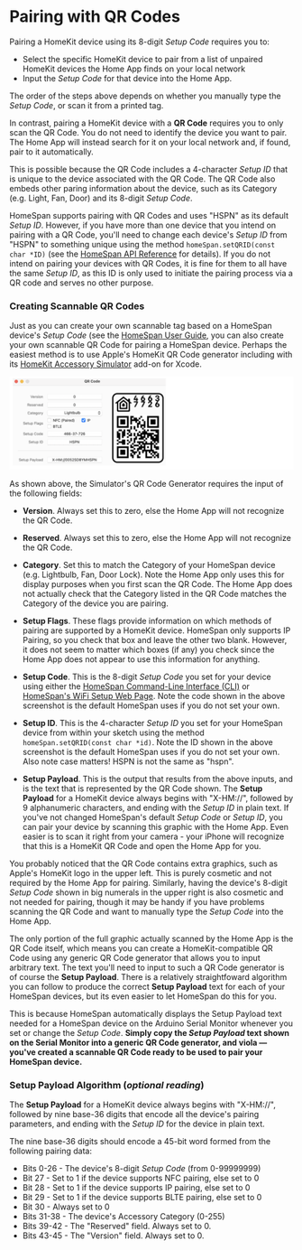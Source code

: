 # Pairing with QR Codes

Pairing a HomeKit device using its 8-digit *Setup Code* requires you to:

* Select the specific HomeKit device to pair from a list of unpaired HomeKit devices the Home App finds on your local network
* Input the *Setup Code* for that device into the Home App.

The order of the steps above depends on whether you manually type the *Setup Code*, or scan it from a printed tag.

In contrast, pairing a HomeKit device with a **QR Code** requires you to only scan the QR Code.  You do not need to identify the device you want to pair.  The Home App will instead search for it on your local network and, if found, pair to it automatically.

This is possible because the QR Code includes a 4-character *Setup ID* that is unique to the device associated with the QR Code.  The QR Code also embeds other paring information about the device, such as its Category (e.g. Light, Fan, Door) and its 8-digit *Setup Code*.

HomeSpan supports pairing with QR Codes and uses "HSPN" as its default *Setup ID*.  However, if you have more than one device that you intend on pairing with a QR Code, you'll need to change each device's *Setup ID* from "HSPN" to something unique using the method `homeSpan.setQRID(const char *ID)` (see the [HomeSpan API Reference](https://github.com/HomeSpan/HomeSpan/blob/master/docs/Reference.md) for details).  If you do not intend on pairing your devices with QR Codes, it is fine for them to all have the same *Setup ID*, as this ID is only used to initiate the pairing process via a QR code and serves no other purpose.

### Creating Scannable QR Codes

Just as you can create your own scannable tag based on a HomeSpan device's *Setup Code* (see the [HomeSpan User Guide](https://github.com/HomeSpan/HomeSpan/blob/master/docs/UserGuide.md#creating-a-scannable-tag), you can also create your own scannable QR Code for pairing a HomeSpan device.  Perhaps the easiest method is to use Apple's HomeKit QR Code generator including with its [HomeKit Accessory Simulator](https://developer.apple.com/documentation/homekit/testing_your_app_with_the_homekit_accessory_simulator) add-on for Xcode.

![QR Code Generator](images/QRCode.png)

As shown above, the Simulator's QR Code Generator requires the input of the following fields:

* **Version**.  Always set this to zero, else the Home App will not recognize the QR Code.

* **Reserved**.  Always set this to zero, else the Home App will not recognize the QR Code.

* **Category**.  Set this to match the Category of your HomeSpan device (e.g. Lightbulb, Fan, Door Lock).  Note the Home App only uses this for display purposes when you first scan the QR Code.  The Home App does not actually check that the Category listed in the QR Code matches the Category of the device you are pairing.

* **Setup Flags**.  These flags provide information on which methods of pairing are supported by a HomeKit device.  HomeSpan only supports IP Pairing, so you check that box and leave the other two blank.  However, it does not seem to matter which boxes (if any) you check since the Home App does not appear to use this information for anything.

* **Setup Code**.  This is the 8-digit *Setup Code* you set for your device using either the [HomeSpan Command-Line Interface (CLI)](https://github.com/HomeSpan/HomeSpan/blob/master/docs/CLI.md) or [HomeSpan's WiFi Setup Web Page](https://github.com/HomeSpan/HomeSpan/blob/master/docs/UserGuide.md#setting-homespans-wifi-credentials-and-setup-code).  Note the code shown in the above screenshot is the default HomeSpan uses if you do not set your own.

* **Setup ID**.  This is the 4-character *Setup ID* you set for your HomeSpan device from within your sketch using the method `homeSpan.setQRID(const char *id)`.  Note the ID shown in the above screenshot is the default HomeSpan uses if you do not set your own.  Also note case matters!  HSPN is not the same as "hspn".

* **Setup Payload**.  This is the output that results from the above inputs, and is the text that is represented by the QR Code shown.  The **Setup Payload** for a HomeKit device always begins with "X-HM://", followed by 9 alphanumeric characters, and ending with the *Setup ID* in plain text.  If you've not changed HomeSpan's default *Setup Code* or *Setup ID*, you can pair your device by scanning this graphic with the Home App.  Even easier is to scan it right from your camera - your iPhone will recognize that this is a HomeKit QR Code and open the Home App for you.

You probably noticed that the QR Code contains extra graphics, such as Apple's HomeKit logo in the upper left.  This is purely cosmetic and not required by the Home App for pairing.  Similarly, having the device's 8-digit *Setup Code* shown in big numerals in the upper right is also cosmetic and not needed for pairing, though it may be handy if you have problems scanning the QR Code and want to manually type the *Setup Code* into the Home App.

The only portion of the full graphic actually scanned by the Home App is the QR Code itself, which means you can create a HomeKit-compatible QR Code using any generic QR Code generator that allows you to input arbitrary text.  The text you'll need to input to such a QR Code generator is of course the **Setup Payload**.  There is a relatively straightfoward algorithm you can follow to produce the correct **Setup Payload** text for each of your HomeSpan devices, but its even easier to let HomeSpan do this for you.

This is because HomeSpan automatically displays the Setup Payload text needed for a HomeSpan device on the Arduino Serial Monitor whenever you set or change the *Setup Code*.  **Simply copy the *Setup Payload* text shown on the Serial Monitor into a generic QR Code generator, and viola — you've created a scannable QR Code ready to be used to pair your HomeSpan device.**

### Setup Payload Algorithm (*optional reading*)

The **Setup Payload** for a HomeKit device always begins with "X-HM://", followed by nine base-36 digits that encode all the device's pairing parameters, and ending with the *Setup ID* for the device in plain text.

The nine base-36 digits should encode a 45-bit word formed from the following pairing data:

* Bits 0-26 - The device's 8-digit *Setup Code* (from 0-99999999)
* Bit 27 -  Set to 1 if the device supports NFC pairing, else set to 0
* Bit 28 -  Set to 1 if the device supports IP pairing, else set to 0
* Bit 29 -  Set to 1 if the device supports BLTE pairing, else set to 0
* Bit 30 -  Always set to 0
* Bits 31-38 -  The device's Accessory Category (0-255)
* Bits 39-42 -  The "Reserved" field.  Always set to 0.
* Bits 43-45 -  The "Version" field.  Always set to 0.






